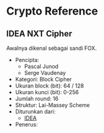 # Crypto Reference

## IDEA NXT Cipher

Awalnya dikenal sebagai sandi FOX.

* Pencipta:
    - Pascal Junod
    - Serge Vaudenay
* Kategori: Block Cipher
* Ukuran block (bit): 64 / 128
* Ukuran kunci (bit): 0-256
* Jumlah round: 16
* Struktur: Lai-Massey Scheme
* Diturunkan dari: 
    - [IDEA](../IDEA)
* Penerus: 
